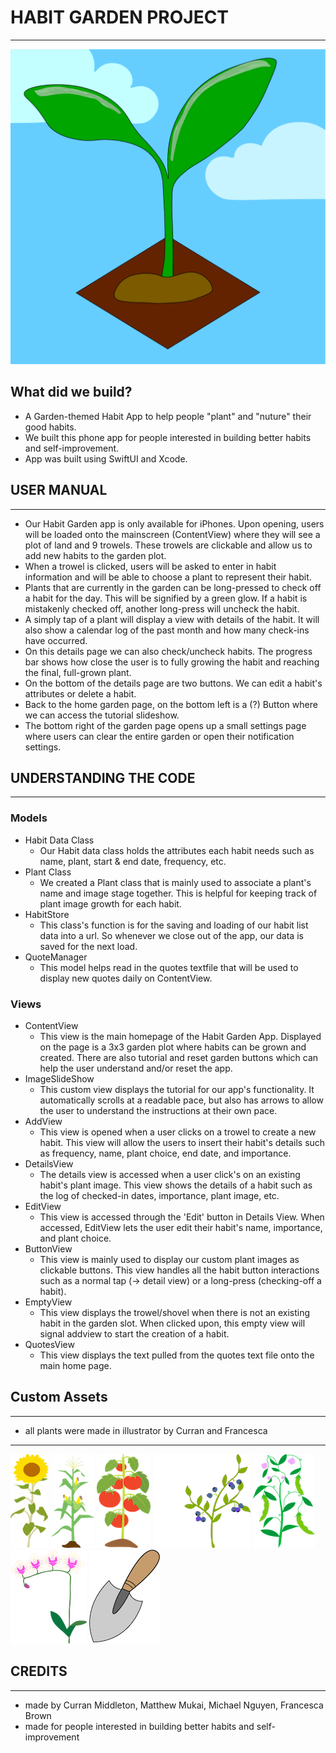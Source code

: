 # HABIT GARDEN PROJECT
--------------
![logo](./Practice/Practice/Assets.xcassets/AppIcon.appiconset/logoSQUARE.png)



## What did we build?
* A Garden-themed Habit App to help people "plant" and "nuture" their good habits.
* We built this phone app for people interested in building better habits and self-improvement.
* App was built using SwiftUI and Xcode.


## USER MANUAL
--------------
* Our Habit Garden app is only available for iPhones. Upon opening, users will be loaded onto the mainscreen (ContentView) where they will see a plot of land and 9 trowels. These trowels are clickable and allow us to add new habits to the garden plot. 
* When a trowel is clicked, users will be asked to enter in habit information and will be able to choose a plant to represent their habit.
* Plants that are currently in the garden can be long-pressed to check off a habit for the day. This will be signified by a green glow. If a habit is mistakenly checked off, another long-press will uncheck the habit.
* A simply tap of a plant will display a view with details of the habit. It will also show a calendar log of the past month and how many check-ins have occurred. 
* On this details page we can also check/uncheck habits. The progress bar shows how close the user is to fully growing the habit and reaching the final, full-grown plant.
* On the bottom of the details page are two buttons. We can edit a habit's attributes or delete a habit.
* Back to the home garden page, on the bottom left is a (?) Button where we can access the tutorial slideshow.
* The bottom right of the garden page opens up a small settings page where users can clear the entire garden or open their notification settings.


## UNDERSTANDING THE CODE
--------------

### Models
* Habit Data Class
    + Our Habit data class holds the attributes each habit needs such as name, plant, start & end date, frequency, etc.
* Plant Class
    + We created a Plant class that is mainly used to associate a plant's name and image stage together. This is helpful for keeping track of plant image growth for each habit.
* HabitStore
    + This class's function is for the saving and loading of our habit list data into a url. So whenever we close out of the app, our data is saved for the next load.
* QuoteManager
    + This model helps read in the quotes textfile that will be used to display new quotes daily on ContentView.

### Views
* ContentView
    + This view is the main homepage of the Habit Garden App. Displayed on the page is a 3x3 garden plot where habits can be grown and created. There are also tutorial and reset garden buttons which can help the user understand and/or reset the app.
* ImageSlideShow
    + This custom view displays the tutorial for our app's functionality. It automatically scrolls at a readable pace, but also has arrows to allow the user to understand the instructions at their own pace.
* AddView
    + This view is opened when a user clicks on a trowel to create a new habit. This view will allow the users to insert their habit's details such as frequency, name, plant choice, end date, and importance.
* DetailsView
    + The details view is accessed when a user click's on an existing habit's plant image. This view shows the details of a habit such as the log of checked-in dates, importance, plant image, etc.
* EditView
    + This view is accessed through the 'Edit' button in Details View. When accessed, EditView lets the user edit their habit's name, importance, and plant choice.
* ButtonView
    + This view is mainly used to display our custom plant images as clickable buttons. This view handles all the habit button interactions such as a normal tap (-> detail view) or a long-press (checking-off a habit).
* EmptyView
    + This view displays the trowel/shovel when there is not an existing habit in the garden slot. When clicked upon, this empty view will signal addview to start the creation of a habit.
* QuotesView
    + This view displays the text pulled from the quotes text file onto the main home page.


## Custom Assets
--------------
* all plants were made in illustrator by Curran and Francesca
--------------
![sunflower](./ReadmeImages/SunflowerReadme1.png)
![corn](./ReadmeImages/CornReadme1.png)
![tomato](./ReadmeImages/TomatoReadme1.png)
![blueberry](./ReadmeImages/BlueberryReadme1.png)
![pea](./ReadmeImages/PeaReadme1.png)
![orchid](./ReadmeImages/OrchidReadme1.png)
![trowel](./ReadmeImages/TrowelReadme1.png)



## CREDITS
--------------
* made by Curran Middleton, Matthew Mukai, Michael Nguyen, Francesca Brown
* made for people interested in building better habits and self-improvement

